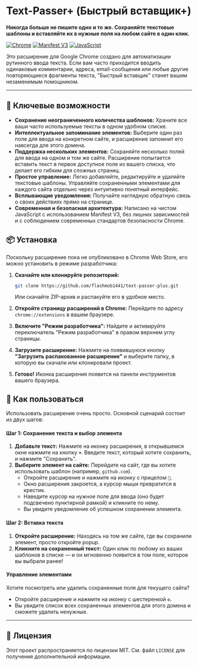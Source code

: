 # Text-Passer+ (Быстрый вставщик+)

**Никогда больше не пишите одно и то же. Сохраняйте текстовые шаблоны и вставляйте их в нужные поля на любом сайте в один клик.**

[![Chrome](https://img.shields.io/badge/Made_for-Chrome-blue?logo=google-chrome&logoColor=white)](https://www.google.com/chrome/) [![Manifest V3](https://img.shields.io/badge/Manifest-V3-brightgreen)](https://developer.chrome.com/docs/extensions/mv3/intro/) [![JavaScript](https://img.shields.io/badge/JavaScript-ES6+-yellow?logo=javascript&logoColor=white)](https://www.ecma-international.org/publications-and-standards/standards/ecma-262/)

Это расширение для Google Chrome создано для автоматизации рутинного ввода текста. Если вам часто приходится вводить одинаковые комментарии, адреса, email-сообщения или любые другие повторяющиеся фрагменты текста, "Быстрый вставщик" станет вашим незаменимым помощником.

---

## 🚀 Ключевые возможности

*   **Сохранение неограниченного количества шаблонов:** Храните все ваши часто используемые тексты в одном удобном списке.
*   **Интеллектуальное запоминание элементов:** Выберите один раз поле для ввода на конкретном сайте, и расширение запомнит его навсегда для этого домена.
*   **Поддержка нескольких элементов:** Сохраняйте несколько полей для ввода на одном и том же сайте. Расширение попытается вставить текст в первое доступное поле из вашего списка, что делает его гибким для сложных страниц.
*   **Простое управление:** Легко добавляйте, редактируйте и удаляйте текстовые шаблоны. Управляйте сохраненными элементами для каждого сайта отдельно через интуитивно понятный интерфейс.
*   **Всплывающие уведомления:** Получайте наглядную обратную связь о своих действиях прямо на странице.
*   **Современная и безопасная архитектура:** Написано на чистом JavaScript с использованием Manifest V3, без лишних зависимостей и с соблюдением современных стандартов безопасности Chrome.

## 📦 Установка

Поскольку расширение пока не опубликовано в Chrome Web Store, его можно установить в режиме разработчика:

1.  **Скачайте или клонируйте репозиторий:**
    ```bash
    git clone https://github.com/flashmob1441/text-passer-plus.git
    ```
    Или скачайте ZIP-архив и распакуйте его в удобное место.

2.  **Откройте страницу расширений в Chrome:**
    Перейдите по адресу `chrome://extensions` в вашем браузере.

3.  **Включите "Режим разработчика":**
    Найдите и активируйте переключатель "Режим разработчика" в правом верхнем углу страницы.

4.  **Загрузите расширение:**
    Нажмите на появившуюся кнопку **"Загрузить распакованное расширение"** и выберите папку, в которую вы скачали или клонировали проект.

5.  **Готово!** Иконка расширения появится на панели инструментов вашего браузера.

## 📖 Как пользоваться

Использовать расширение очень просто. Основной сценарий состоит из двух шагов:

#### Шаг 1: Сохранение текста и выбор элемента

1.  **Добавьте текст:** Нажмите на иконку расширения, в открывшемся окне нажмите на кнопку **`+`**. Введите текст, который хотите сохранить, и нажмите "Сохранить".
2.  **Выберите элемент на сайте:** Перейдите на сайт, где вы хотите использовать шаблон (например, `github.com`).
    *   Откройте расширение и нажмите на иконку с прицелом **`🎯`**.
    *   Окно расширения закроется, а курсор мыши превратится в крестик.
    *   Наведите курсор на нужное поле для ввода (оно будет подсвечено пунктирной рамкой) и кликните по нему.
    *   Вы увидите уведомление об успешном сохранении элемента.

#### Шаг 2: Вставка текста

1.  **Откройте расширение:** Находясь на том же сайте, где вы сохранили элемент, просто откройте popup.
2.  **Кликните на сохраненный текст:** Один клик по любому из ваших шаблонов в списке — и он мгновенно появится в том поле, которое вы выбрали ранее!

#### Управление элементами

Хотите посмотреть или удалить сохраненные поля для текущего сайта?
*   Откройте расширение и нажмите на иконку с шестеренкой **`⚙️`**.
*   Вы увидите список всех сохраненных элементов для этого домена и сможете удалить ненужные.

---

## 📜 Лицензия

Этот проект распространяется по лицензии MIT. См. файл `LICENSE` для получения дополнительной информации.
